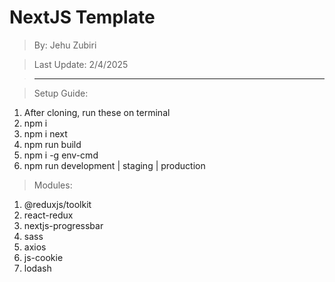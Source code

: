 # NextJS Template

> By: Jehu Zubiri

> Last Update: 2/4/2025

> ---

> Setup Guide:

1. After cloning, run these on terminal
2. npm i
3. npm i next
4. npm run build
5. npm i -g env-cmd
6. npm run development | staging | production

> Modules:

1. @reduxjs/toolkit
2. react-redux
3. nextjs-progressbar
4. sass
5. axios
6. js-cookie
7. lodash
